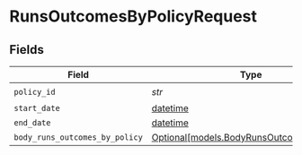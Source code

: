 # RunsOutcomesByPolicyRequest


## Fields

| Field                                                                              | Type                                                                               | Required                                                                           | Description                                                                        |
| ---------------------------------------------------------------------------------- | ---------------------------------------------------------------------------------- | ---------------------------------------------------------------------------------- | ---------------------------------------------------------------------------------- |
| `policy_id`                                                                        | *str*                                                                              | :heavy_check_mark:                                                                 | N/A                                                                                |
| `start_date`                                                                       | [datetime](https://docs.python.org/3/library/datetime.html#datetime-objects)       | :heavy_minus_sign:                                                                 | N/A                                                                                |
| `end_date`                                                                         | [datetime](https://docs.python.org/3/library/datetime.html#datetime-objects)       | :heavy_minus_sign:                                                                 | N/A                                                                                |
| `body_runs_outcomes_by_policy`                                                     | [Optional[models.BodyRunsOutcomesByPolicy]](../models/bodyrunsoutcomesbypolicy.md) | :heavy_minus_sign:                                                                 | N/A                                                                                |